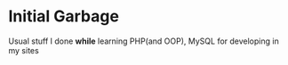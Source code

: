 # Initial Garbage
Usual stuff I done **while** learning PHP(and OOP), MySQL for developing in my sites
